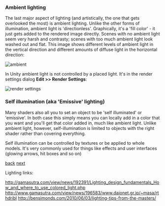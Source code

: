 ### Ambient lighting

The last major aspect of lighting (and artistically, the one that gets overlooked the most) is ambient lighting.  Unlike the other forms of illumination, ambient light is 'directionless'.  Graphically, it's a 'fill color' - it just gets added to the rendered image directly. Scenes with no ambient light seem very harsh and contrasty; scenes with too much ambient light look washed out and flat.  This image shows different levels of ambient light in the vertical direction and different amounts of diffuse light in the horizontal direction:

![ambient](http://csis.pace.edu/~marchese/CG/Lect15/cg_l15_files/image011.jpg)

In Unity ambient light is not controlled by a placed light. It's in the render settings dialog **Edit >> Render Settings**:

![render settings](http://cdn.tutsplus.com/active/uploads/legacy/tuts/270_IntroToUnityPart1/images/unity-render-settings.gif)

### Self illumination (aka 'Emissive' lighting)

Many shaders also all you to set an object to be 'self illuminated' or 'emissive'.  In both case this simply means you can locally add in a color that you want and you'll get that color added in, much like ambient light.  Unlike ambient light, however, self-illumination is limited to objects with the right shader rather than covering everything. 

Self illumination can be controlled by textures or be applied to whole models. It's very commonly used for things like effects and user interfaces (glowing arrows, hit boxes and so on) 

[back](2-6-reflectivity.md) [next](2-8-shaders-materials.md)

Lighting links:


http://gamasutra.com/view/news/192391/Lighting_design_fundamentals_How_and_where_to_use_colored_light.php
http://www.gamasutra.com/view/news/196583/www.daionet.gr.jp/~masa/rthdribl
http://bensimonds.com/2010/06/03/lighting-tips-from-the-masters/